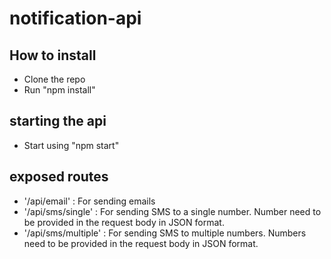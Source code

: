 # notification-api

## How to install
* Clone the repo
* Run "npm install"

## starting the api

* Start using "npm start"

## exposed routes

* '/api/email' : For sending emails
* '/api/sms/single' : For sending SMS to a single number. Number need to be provided in the request body in JSON format. 
* '/api/sms/multiple' : For sending SMS to multiple numbers. Numbers need to be provided in the request body in JSON format.
